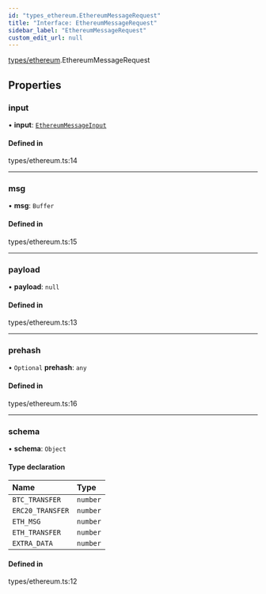 ```yaml
---
id: "types_ethereum.EthereumMessageRequest"
title: "Interface: EthereumMessageRequest"
sidebar_label: "EthereumMessageRequest"
custom_edit_url: null
---
```


[types/ethereum](../modules/types_ethereum).EthereumMessageRequest

## Properties

### input

• **input**: [`EthereumMessageInput`](types_ethereum.EthereumMessageInput)

#### Defined in

types/ethereum.ts:14

___

### msg

• **msg**: `Buffer`

#### Defined in

types/ethereum.ts:15

___

### payload

• **payload**: ``null``

#### Defined in

types/ethereum.ts:13

___

### prehash

• `Optional` **prehash**: `any`

#### Defined in

types/ethereum.ts:16

___

### schema

• **schema**: `Object`

#### Type declaration

| Name | Type |
| :------ | :------ |
| `BTC_TRANSFER` | `number` |
| `ERC20_TRANSFER` | `number` |
| `ETH_MSG` | `number` |
| `ETH_TRANSFER` | `number` |
| `EXTRA_DATA` | `number` |

#### Defined in

types/ethereum.ts:12
